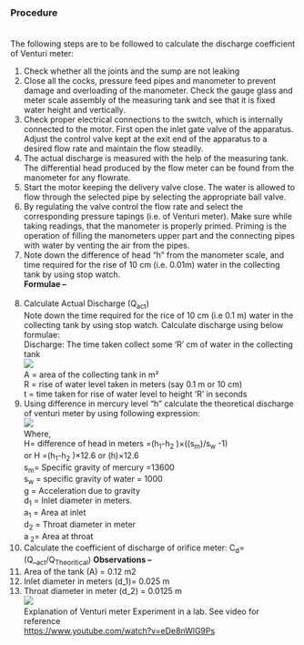 ### <b>Procedure </b><br><br>
The following steps are to be followed to calculate the discharge coefficient of Venturi meter:<br>
1. Check whether all the joints and the sump are not leaking <br>
2. Close all the cocks, pressure feed pipes and manometer to prevent damage and overloading of the manometer. Check the gauge glass and meter scale assembly of the measuring tank and see that it is fixed water height and vertically.<br> 
3. Check proper electrical connections to the switch, which is internally connected to the motor. First open the inlet gate valve of the apparatus. Adjust the control valve kept at the exit end of the apparatus to a desired flow rate and maintain the flow steadily. <br>
4. The actual discharge is measured with the help of the measuring tank. The differential head produced by the flow meter can be found from the manometer for any flowrate. <br>
5. Start the motor keeping the delivery valve close. The water is allowed to flow through the selected pipe by selecting the appropriate ball valve. <br>
6. By regulating the valve control the flow rate and select the corresponding pressure tapings (i.e. of Venturi meter). Make sure while taking readings, that the manometer is properly primed. Priming is the operation of filling the manometers upper part and the connecting pipes with water by venting the air from the pipes. <br>
7. Note down the difference of head “h” from the manometer scale, and time required for the rise of 10 cm (i.e. 0.01m) water in the collecting tank by using stop watch.<br>
<b>Formulae –</b><br><br>
1. Calculate Actual Discharge (Q<sub>act</sub>)<br>
Note down the time required for the rice of 10 cm (i.e 0.1 m) water in the collecting tank by using stop watch. Calculate discharge using below formulae:<br>
Discharge: The time taken collect some ‘R’ cm of water in the collecting tank<br>
<image src="images/imagep1.PNG"><br>
A = area of the collecting tank in m² <br>
R = rise of water level taken in meters (say 0.1 m or 10 cm) <br>
t = time taken for rise of water level to height ‘R’ in seconds<br>
2. Using difference in mercury level “h” calculate the theoretical discharge of venturi meter by using following expression: <br>
<image src="images/imagep2.PNG"> <br>
Where, <br>
H= difference of head in meters  =(h<sub>1</sub>-h<sub>2</sub> )×((s<sub>m</sub>)/s<sub>w</sub> -1)<br>
or H  =(h<sub>1</sub>-h<sub>2</sub> )×12.6 or (h)×12.6<br>
s<sub>m</sub>= Specific gravity of mercury =13600 <br>
s<sub>w</sub> = specific gravity of water = 1000<br>
g = Acceleration due to gravity <br>
d<sub>1</sub> = Inlet diameter in meters. <br>
a<sub>1</sub> = Area at inlet<br>
d<sub>2</sub> = Throat diameter in meter<br>
a<sub> 2</sub>= Area at throat<br>
3. Calculate the coefficient of discharge of orifice meter:
 C<sub>d</sub>= (Q_<sub>act</sub>/Q<sub>Theoritical</sub>) 
<b>Observations –</b><br>
1. Area of the tank (A) = 0.12 m2<br>
2. Inlet diameter in meters (d_1)= 0.025 m<br>
3. Throat diameter in meter (d_2) = 0.0125 m<br>
<image src="images/imagep4.PNG"><br>
Explanation of Venturi meter Experiment in a lab. See video for reference<br>
https://www.youtube.com/watch?v=eDe8nWlG9Ps










